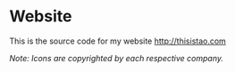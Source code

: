 Website
==============
This is the source code for my website http://thisistao.com




*Note: Icons are copyrighted by each respective company.*
